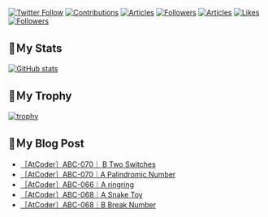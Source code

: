 [![Twitter Follow](https://img.shields.io/twitter/follow/hyperdb?label=twitter&logo=twitter&style=plastic)](https://twitter.com/hyperdb)
[![Contributions](https://badgen.org/img/qiita/hyperdb/contributions?style=plastic)](https://qiita.com/hyperdb)
[![Articles](https://badgen.org/img/qiita/hyperdb/articles?style=plastic)](https://qiita.com/hyperdb)
[![Followers](https://badgen.org/img/qiita/hyperdb/followers?style=plastic)](https://qiita.com/hyperdb)
[![Articles](https://badgen.org/img/zenn/hyperdb/articles?style=plastic)](https://zenn.dev/hyperdb)
[![Likes](https://badgen.org/img/zenn/hyperdb/likes?style=plastic)](https://zenn.dev/hyperdb)
[![Followers](https://badgen.org/img/zenn/hyperdb/followers?style=plastic)](https://zenn.dev/hyperdb)

## 🔖Ｍy Stats

[![GitHub stats](https://github-readme-stats.vercel.app/api?username=hyperdb&theme=radical&count_private=true&show_icons=true)](https://github.com/anuraghazra/github-readme-stats)

## 🔖Ｍy Trophy

[![trophy](https://github-profile-trophy.vercel.app/?username=hyperdb&theme=onedark)](https://github.com/ryo-ma/github-profile-trophy)

## 🔖Ｍy Blog Post

<!-- BLOG-POST-LIST:START -->
- [［AtCoder］ABC-070｜ B Two Switches](https://zenn.dev/hyperdb/articles/f78a4a1fb9426b)
- [［AtCoder］ABC-070｜A Palindromic Number](https://zenn.dev/hyperdb/articles/bfa7fe6c9a4dc8)
- [［AtCoder］ABC-066｜A ringring](https://zenn.dev/hyperdb/articles/b14d103f6a2967)
- [［AtCoder］ABC-068｜A Snake Toy](https://zenn.dev/hyperdb/articles/ac323bc73a4d90)
- [［AtCoder］ABC-068｜B Break Number](https://zenn.dev/hyperdb/articles/9a04b24a194852)
<!-- BLOG-POST-LIST:END -->
